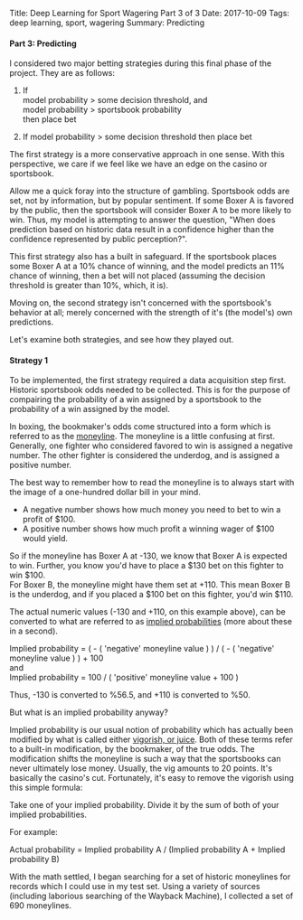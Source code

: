 Title:  Deep Learning for Sport Wagering Part 3 of 3
Date: 2017-10-09
Tags: deep learning, sport, wagering
Summary: Predicting

#### Part 3: Predicting

I considered two major betting strategies during this final phase of the project. They are as follows:  

1) If   
model probability > some decision threshold, and  
model probability > sportsbook probability  
then place bet  

2) If model probability > some decision threshold
then place bet

The first strategy is a more conservative approach in one sense. With this perspective, we care if we feel like we have an edge on the casino or sportsbook. 

Allow me a quick foray into the structure of gambling. Sportsbook odds are set, not by information, but by popular sentiment. If some Boxer A is favored by the public, then the sportsbook will consider Boxer A to be more likely to win. Thus, my model is attempting to answer the question, "When does prediction based on historic data result in a confidence higher than the confidence represented by public perception?".

This first strategy also has a built in safeguard. If the sportsbook places some Boxer A at a 10% chance of winning, and the model predicts an 11% chance of winning, then a bet will not placed (assuming the decision threshold is greater than 10%, which, it is).

Moving on, the second strategy isn't concerned with the sportsbook's behavior at all; merely concerned with the strength of it's (the model's) own predictions. 

Let's examine both strategies, and see how they played out.   

#### Strategy 1  

To be implemented, the first strategy required a data acquisition step first. Historic sportsbook odds needed to be collected. This is for the purpose of compairing the probability of a win assigned by a sportsbook to the probability of a win assigned by the model.  

In boxing, the bookmaker's odds come structured into a form which is referred to as the [moneyline](https://en.wikipedia.org/wiki/Odds#Moneyline_odds). The moneyline is a little confusing at first. Generally, one fighter who considered favored to win is assigned a negative number. The other fighter is considered the underdog, and is assigned a positive number. 

The best way to remember how to read the moneyline is to always start with the image of a one-hundred dollar bill in your mind.  

- A negative number shows how much money you need to bet to win a profit of $100.  
- A positive number shows how much profit a winning wager of $100 would yield.

So if the moneyline has Boxer A at -130, we know that Boxer A is expected to win. Further, you know you'd have to place a $130 bet on this fighter to win $100.  
For Boxer B, the moneyline might have them set at +110. This mean Boxer B is the underdog, and if you placed a $100 bet on this fighter, you'd win $110.  

The actual numeric values (-130 and +110, on this example above), can be converted to what are referred to as [implied probabilities](https://www.sbo.net/strategy/implied-probability/) (more about these in a second).

Implied probability =   ( - ( 'negative' moneyline value ) ) / ( - ( 'negative' moneyline value ) ) + 100  
and  
Implied probability =   100 / ( 'positive' moneyline value + 100 )  

Thus, -130 is converted to %56.5, and +110 is converted to %50.  

But what is an implied probability anyway?

Implied probability is our usual notion of probability which has actually been modified by what is called either [vigorish, or juice](https://en.wikipedia.org/wiki/Vigorish). Both of these terms refer to a built-in modification, by the bookmaker, of the true odds. The modification shifts the moneyline is such a way that the sportsbooks can never ultimately lose money. Usually, the vig amounts to 20 points. It's basically the casino's cut. Fortunately, it's easy to remove the vigorish using this simple formula:  

Take one of your implied probability. Divide it by the sum of both of your implied probabilities.  
  
For example:  

Actual probability = Implied probability A / (Implied probability A + Implied probability B)  

With the math settled, I began searching for a set of historic moneylines for records which I could use in my test set. Using a variety of sources (including laborious searching of the Wayback Machine), I collected a set of 690 moneylines. 




